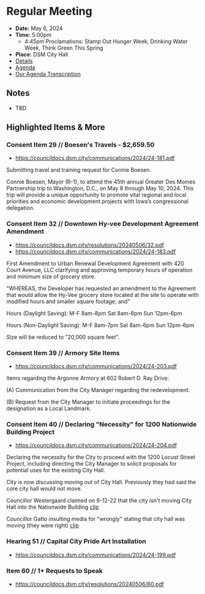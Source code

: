 # Regular Meeting

- **Date:** May 6, 2024
- **Time:** 5:00pm
    - 4:45pm Proclamations: Stamp Out Hunger Week, Drinking Water Week, Think Green This Spring 
- **Place:** DSM City Hall
- [Details](https://www.dsm.city/citycouncil_detail_T60_R2839.php)
- [Agenda](https://councildocs.dsm.city/agendas/ag20240506.pdf)
- [Our Agenda Transcription](#/view/agenda~2024~transcription~05-06_RM)

## Notes

- TBD

## Highlighted Items & More

### Consent Item 29 // Boesen's Travels - $2,659.50

- https://councildocs.dsm.city/communications/2024/24-181.pdf

Submitting travel and training request for Connie Boesen.

Connie Boesen, Mayor (R-1), to attend the 45th annual Greater Des Moines Partnership trip to
Washington, D.C., on May 8 through May 10, 2024. This trip will provide a unique opportunity to
promote vital regional and local priorities and economic development projects with Iowa’s
congressional delegation.

### Consent Item 32 // Downtown Hy-vee Development Agreement Amendment

- https://councildocs.dsm.city/resolutions/20240506/32.pdf
- https://councildocs.dsm.city/communications/2024/24-183.pdf

First Amendment to Urban Renewal Development Agreement with 420 Court Avenue, LLC clarifying and approving temporary hours of operation and minimum size of grocery store. 

"WHEREAS, the Developer has requested an amendment to the Agreement that would
 allow the Hy-Vee grocery store located at the site to operate with modified hours and smaller
 square footage; and"
 
 Hours (Daylight Saving):
 M-F 8am-8pm
 Sat 8am-6pm
 Sun 12pm-6pm
 
 Hours (Non-Daylight Saving):
 M-F 8am-7pm
 Sat 8am-6pm
 Sun 12pm-6pm
 
 Size will be reduced to "20,000 square feet".

### Consent Item 39 // Armory Site Items

- https://councildocs.dsm.city/communications/2024/24-203.pdf

Items regarding the Argonne Armory at 602 Robert D. Ray Drive:

(A) Communication from the City Manager regarding the redevelopment.

(B) Request from the City Manager to initiate proceedings for the designation as a Local Landmark. 

### Consent Item 40 // Declaring "Necessity" for 1200 Nationwide Building Project

- https://councildocs.dsm.city/communications/2024/24-204.pdf

Declaring the necessity for the City to proceed with the 1200 Locust Street Project, including directing the City Manager to solicit proposals for potential uses for the existing City Hall. 

City is now discussing moving out of City Hall. Previously they had said the core city hall would not move.

Councillor Westergaard claimed on 9-12-22 that the city isn't moving City Hall into the Nationwide Building [clip](https://youtu.be/vdzLRITEd_U?t=5412)

Councillor Gatto insulting media for "wrongly" stating that city hall was moving (they were right) [clip](https://youtu.be/vdzLRITEd_U?t=5603)

### Hearing 51 // Capital City Pride Art Installation

- https://councildocs.dsm.city/communications/2024/24-199.pdf

### Item 60 // 1+ Requests to Speak

- https://councildocs.dsm.city/resolutions/20240506/60.pdf
